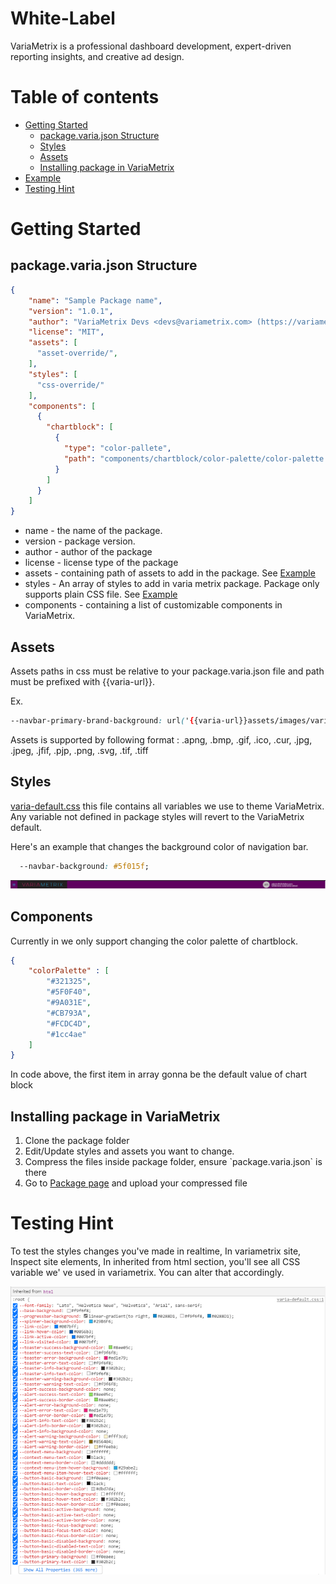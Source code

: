 # White-Label
VariaMetrix is a professional dashboard development, expert-driven reporting insights, and creative ad design.

# Table of contents
- [Getting Started](#getting-started)
	- [package.varia.json Structure](#package.varia.json-structure)
  - [Styles](#styles)
  - [Assets](#assets)
  - [Installing package in VariaMetrix](#installing-package-in-variametrix)
- [Example](./example/EXAMPLE.md)
- [Testing Hint](#testing-hint)


# Getting Started 

## package.varia.json Structure

```json
{
    "name": "Sample Package name",
    "version": "1.0.1",
    "author": "VariaMetrix Devs <devs@variametrix.com> (https://variametrix.com)",
    "license": "MIT",
    "assets": [
      "asset-override/",
    ],
    "styles": [
      "css-override/"
    ],
    "components": [
      {
        "chartblock": [
          {
            "type": "color-pallete",
            "path": "components/chartblock/color-palette/color-palette.json"
          }
        ]
      }
    ]
}
```

<ul>
    <li>name - the name of the package.</li>
    <li>version - package version.</li>
    <li>author - author of the package</li>
    <li>license - license type of the package</li>
    <li>assets - containing path of assets to add in the package. See <a href="./example/EXAMPLE.md">Example</a> </li>
    <li>styles - An array of styles to add in varia metrix package. Package only supports plain CSS file. See <a href="./example/EXAMPLE.md">Example</a> </li>
    <li>components - containing a list of customizable components in VariaMetrix.</li>
</ul>

## Assets

Assets paths in css must be relative to your package.varia.json file and path must be prefixed with {{varia-url}}.

Ex.
```css
--navbar-primary-brand-background: url('{{varia-url}}assets/images/varia-logo-title.svg') center no-repeat;
```

Assets is supported by following format : .apng, .bmp, .gif, .ico, .cur, .jpg, .jpeg, .jfif, .pjp, .png, .svg, .tif, .tiff

## Styles

<a href="./package/css-override/varia-default" ta>varia-default.css</a> this file contains all variables we use to theme VariaMetrix. Any variable not defined in package styles will revert to the VariaMetrix default.

Here's an example that changes the background color of navigation bar.

```CSS
  --navbar-background: #5f015f;
```

![GitHub Logo](./Images/NavigationBar.PNG)

## Components

Currently in we only support changing the color palette of chartblock.


```JSON
{
    "colorPalette" : [
        "#321325",
        "#5F0F40",
        "#9A031E",
        "#CB793A",
        "#FCDC4D",
        "#1cc4ae"
    ]   
}
```
In code above, the first item in array gonna be the default value of chart block

## Installing package in VariaMetrix
<ol>
    <li>Clone the package folder</li>
    <li>Edit/Update styles and assets you want to change.</li>
    <li>Compress the files inside package folder, ensure `package.varia.json` is there</li>
    <li>Go to <a href="https://dashboard.variametrix.com/manage/white-label/package">Package page</a> and upload your compressed file</li>
</ol>

# Testing Hint
<p>To test the styles changes you've made in realtime, In variametrix site, Inspect site elements, In inherited from html section, you'll see all CSS variable we'
ve used in variametrix. You can alter that accordingly. </p>

![GitHub Logo](./Images/Testing.PNG)